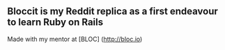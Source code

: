 ## Bloccit is my Reddit replica as a first endeavour to learn Ruby on Rails

Made with my mentor at [BLOC] (http://bloc.io)